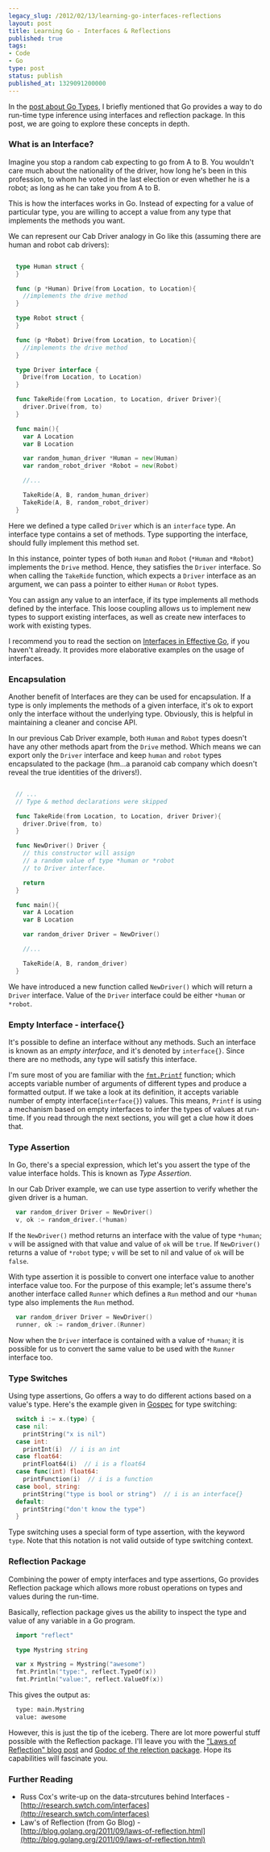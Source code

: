 ```yaml
---
legacy_slug: /2012/02/13/learning-go-interfaces-reflections
layout: post
title: Learning Go - Interfaces & Reflections
published: true
tags:
- Code
- Go
type: post
status: publish
published_at: 1329091200000
---
```


In the [post about Go Types](http://laktek.com/2012/01/27/learning-go-types/), I briefly mentioned that Go provides a way to do run-time type inference using interfaces and reflection package. In this post, we are going to explore these concepts in depth.

### What is an Interface?

Imagine you stop a random cab expecting to go from A to B. You wouldn't care much about the nationality of the driver, how long he's been in this profession, to whom he voted in the last election or even whether he is a robot; as long as he can take you from A to B.

This is how the interfaces works in Go. Instead of expecting for a value of particular type, you are willing to accept a value from any type that implements the methods you want.

We can represent our Cab Driver analogy in Go like this (assuming there are human and robot cab drivers):

```go

  type Human struct {
  }

  func (p *Human) Drive(from Location, to Location){
    //implements the drive method
  }

  type Robot struct {
  }

  func (p *Robot) Drive(from Location, to Location){
    //implements the drive method
  }

  type Driver interface {
    Drive(from Location, to Location)
  }

  func TakeRide(from Location, to Location, driver Driver){
    driver.Drive(from, to)
  }

  func main(){
    var A Location
    var B Location

    var random_human_driver *Human = new(Human)
    var random_robot_driver *Robot = new(Robot)

    //...

    TakeRide(A, B, random_human_driver)
    TakeRide(A, B, random_robot_driver)
  }

```

Here we defined a type called `Driver` which is an `interface` type. An interface type contains a set of methods. Type supporting the interface, should fully implement this method set.

In this instance, pointer types of both `Human` and `Robot` (`*Human` and `*Robot`)  implements the `Drive` method. Hence, they satisfies the `Driver` interface. So when calling the `TakeRide` function, which expects a `Driver` interface as an argument, we can pass a pointer to either `Human` or `Robot` types.

You can assign any value to an interface, if its type implements all methods defined by the interface. This loose coupling allows us to implement new types to support existing interfaces, as well as create new interfaces to work with existing types.

I recommend you to read the section on [Interfaces in Effective Go](http://golang.org/doc/effective_go.html#interfaces), if you haven't already. It provides more elaborative examples on the usage of interfaces.

### Encapsulation

Another benefit of Interfaces are they can be used for encapsulation. If a type is only implements the methods of a given interface, it's ok to export only the interface without the underlying type. Obviously, this is helpful in maintaining a cleaner and concise API.

In our previous Cab Driver example, both `Human` and `Robot` types doesn't have any other methods apart from the `Drive` method. Which means we can export only the `Driver` interface and keep `human` and `robot` types encapsulated to the package (hm...a paranoid cab company which doesn't reveal the true identities of the drivers!).

```go

  // ...
  // Type & method declarations were skipped

  func TakeRide(from Location, to Location, driver Driver){
    driver.Drive(from, to)
  }

  func NewDriver() Driver {
    // this constructor will assign
    // a random value of type *human or *robot
    // to Driver interface.

    return
  }

  func main(){
    var A Location
    var B Location

    var random_driver Driver = NewDriver()

    //...

    TakeRide(A, B, random_driver)
  }

```

We have introduced a new function called `NewDriver()` which will return a `Driver` interface. Value of the `Driver` interface could be either `*human` or `*robot`.

### Empty Interface - interface{}

It's possible to define an interface without any methods. Such an interface is known as an *empty interface*, and it's denoted by `interface{}`. Since there are no methods, any type will satisfy this interface.

I'm sure most of you are familiar with the [`fmt.Printf`](http://golang.org/pkg/fmt/#Printf) function; which accepts variable number of arguments of different types and produce a formatted output. If we take a look at its definition, it accepts variable number of empty interface(`interface{}`) values. This means, `Printf` is using a mechanism based on empty interfaces to infer the types of values at run-time. If you read through the next sections, you will get a clue how it does that.

### Type Assertion

In Go, there's a special expression, which let's you assert the type of the value interface holds. This is known as *Type Assertion*.

In our Cab Driver example, we can use type assertion to verify whether the given driver is a human.

```go
  var random_driver Driver = NewDriver()
  v, ok := random_driver.(*human)
```

If the `NewDriver()` method returns an interface with the value of type `*human`; `v` will be assigned with that value and value of `ok` will be `true`. If `NewDriver()` returns a value of `*robot` type; `v` will be set to nil and value of `ok` will be `false`.

With type assertion it is possible to convert one interface value to another interface value too. For the purpose of this example; let's assume there's another interface called `Runner` which defines a `Run` method and our `*human` type also implements the `Run` method.

```go
  var random_driver Driver = NewDriver()
  runner, ok := random_driver.(Runner)
```

Now when the `Driver` interface is contained with a value of `*human`; it is possible for us to convert the same value to be used with the `Runner` interface too.

### Type Switches

Using type assertions, Go offers a way to do different actions based on a value's type. Here's the example given in [Gospec](http://golang.org/doc/go_spec.html#Type_assertions) for type switching:

```go
  switch i := x.(type) {
  case nil:
    printString("x is nil")
  case int:
    printInt(i)  // i is an int
  case float64:
    printFloat64(i)  // i is a float64
  case func(int) float64:
    printFunction(i)  // i is a function
  case bool, string:
    printString("type is bool or string")  // i is an interface{}
  default:
    printString("don't know the type")
  }
```

Type switching uses a special form of type assertion, with the keyword `type`. Note that this notation is not valid outside of type switching context.

### Reflection Package

Combining the power of empty interfaces and type assertions, Go provides Reflection package which allows more robust operations on types and values during the run-time.

Basically, reflection package gives us the ability to inspect the type and value of any variable in a Go program.

```go
  import "reflect"

  type Mystring string

  var x Mystring = Mystring("awesome")
  fmt.Println("type:", reflect.TypeOf(x))
  fmt.Println("value:", reflect.ValueOf(x))
```

This gives the output as:

```bash
  type: main.Mystring
  value: awesome
```

However, this is just the tip of the iceberg. There are lot more powerful stuff possible with the Reflection package. I'll leave you with the ["Laws of Reflection" blog post](http://blog.golang.org/2011/09/laws-of-reflection.html) and [Godoc of the relection package](http://golang.org/pkg/reflect/). Hope its capabilities will fascinate you.

### Further Reading

* Russ Cox's write-up on the data-strcutures behind Interfaces - [http://research.swtch.com/interfaces](http://research.swtch.com/interfaces)
* Law's of Reflection (from Go Blog) - [http://blog.golang.org/2011/09/laws-of-reflection.html](http://blog.golang.org/2011/09/laws-of-reflection.html)
